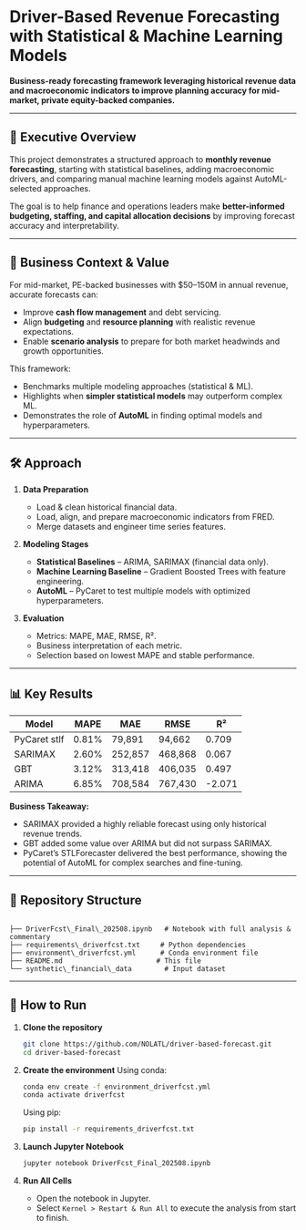 # Driver-Based Revenue Forecasting with Statistical & Machine Learning Models

**Business-ready forecasting framework leveraging historical revenue data and macroeconomic indicators to improve planning accuracy for mid-market, private equity-backed companies.**

---

## 📌 Executive Overview
This project demonstrates a structured approach to **monthly revenue forecasting**, starting with statistical baselines, adding macroeconomic drivers, and comparing manual machine learning models against AutoML-selected approaches.

The goal is to help finance and operations leaders make **better-informed budgeting, staffing, and capital allocation decisions** by improving forecast accuracy and interpretability.

---

## 💼 Business Context & Value
For mid-market, PE-backed businesses with $50–150M in annual revenue, accurate forecasts can:
- Improve **cash flow management** and debt servicing.
- Align **budgeting** and **resource planning** with realistic revenue expectations.
- Enable **scenario analysis** to prepare for both market headwinds and growth opportunities.

This framework:
- Benchmarks multiple modeling approaches (statistical & ML).
- Highlights when **simpler statistical models** may outperform complex ML.
- Demonstrates the role of **AutoML** in finding optimal models and hyperparameters.

---

## 🛠 Approach

1. **Data Preparation**
   - Load & clean historical financial data.
   - Load, align, and prepare macroeconomic indicators from FRED.
   - Merge datasets and engineer time series features.

2. **Modeling Stages**
   - **Statistical Baselines** – ARIMA, SARIMAX (financial data only).
   - **Machine Learning Baseline** – Gradient Boosted Trees with feature engineering.
   - **AutoML** – PyCaret to test multiple models with optimized hyperparameters.

3. **Evaluation**
   - Metrics: MAPE, MAE, RMSE, R².
   - Business interpretation of each metric.
   - Selection based on lowest MAPE and stable performance.

---

## 📊 Key Results
| Model        | MAPE   | MAE       | RMSE      | R²     |
|--------------|--------|-----------|-----------|--------|
| PyCaret stlf | 0.81%  | 79,891    | 94,662    | 0.709  |
| SARIMAX      | 2.60%  | 252,857   | 468,868   | 0.067  |
| GBT          | 3.12%  | 313,418   | 406,035   | 0.497  |
| ARIMA        | 6.85%  | 708,584   | 767,430   | -2.071 |

**Business Takeaway:**  
- SARIMAX provided a highly reliable forecast using only historical revenue trends.
- GBT added some value over ARIMA but did not surpass SARIMAX.
- PyCaret’s STLForecaster delivered the best performance, showing the potential of AutoML for complex searches and fine-tuning.

---

## 📂 Repository Structure
```

├── DriverFcst\_Final\_202508.ipynb   # Notebook with full analysis & commentary
├── requirements\_driverfcst.txt     # Python dependencies
├── environment\_driverfcst.yml      # Conda environment file
├── README.md                       # This file
└── synthetic\_financial\_data        # Input dataset

````

---

## 🚀 How to Run

1. **Clone the repository**
   ```bash
   git clone https://github.com/NOLATL/driver-based-forecast.git
   cd driver-based-forecast
   ```

2. **Create the environment**
   Using conda:

   ```bash
   conda env create -f environment_driverfcst.yml
   conda activate driverfcst
   ```

   Using pip:

   ```bash
   pip install -r requirements_driverfcst.txt
   ```

3. **Launch Jupyter Notebook**

   ```bash
   jupyter notebook DriverFcst_Final_202508.ipynb
   ```

4. **Run All Cells**

   * Open the notebook in Jupyter.
   * Select `Kernel > Restart & Run All` to execute the analysis from start to finish.
